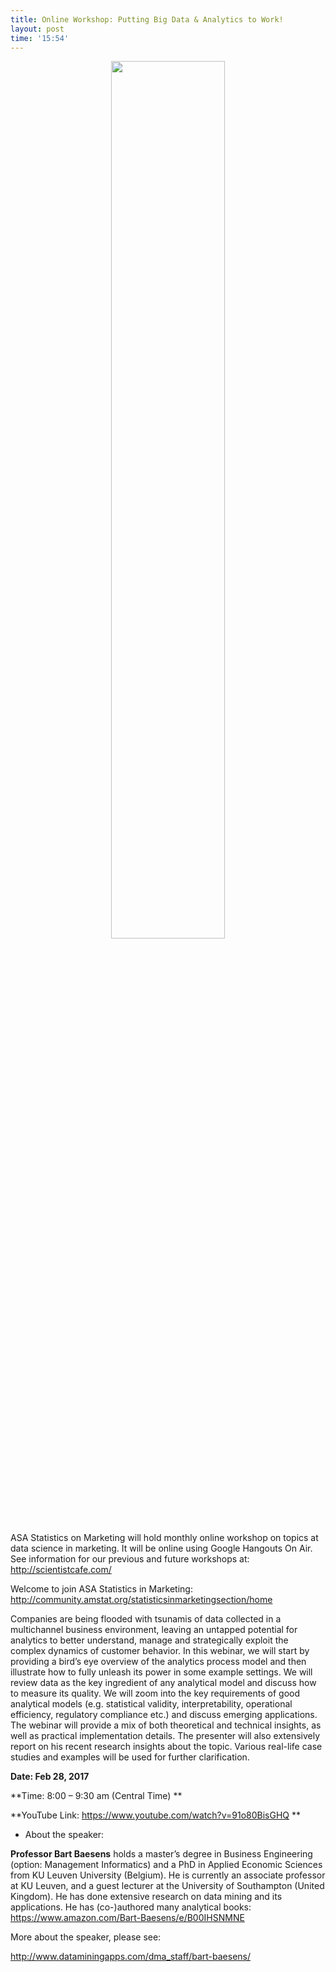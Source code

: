 ```yaml
---
title: Online Workshop: Putting Big Data & Analytics to Work!
layout: post
time: '15:54'
---
```


<p align="center">
  <img src="http://scientistcafe.com/images/big-data-analytics.png"  width="60%" />
</p>


ASA Statistics on Marketing will hold monthly online workshop on topics at data science in marketing. 
It will be online using Google Hangouts On Air. See information for our previous and 
future workshops at: http://scientistcafe.com/ 

Welcome to join ASA Statistics in Marketing: http://community.amstat.org/statisticsinmarketingsection/home

Companies are being flooded with tsunamis of data collected in a multichannel business environment, 
leaving an untapped potential for analytics to better understand, manage and strategically exploit the complex dynamics 
of customer behavior.  In this webinar, we will start by providing a bird’s eye overview of the analytics process model 
and then illustrate how to fully unleash its power in some example settings.  We will review data as the key ingredient 
of any analytical model and discuss how to measure its quality.  We will zoom into the key requirements of good analytical 
models (e.g. statistical validity, interpretability, operational efficiency, regulatory compliance etc.) and discuss 
emerging applications.  The webinar will provide a mix of both theoretical and technical insights, as well as practical 
implementation details. The presenter will also extensively report on his recent research insights about the topic. 
Various real-life case studies and examples will be used for further clarification.



**Date: Feb 28, 2017**

**Time: 8:00 – 9:30 am (Central Time) **

**YouTube Link: https://www.youtube.com/watch?v=91o80BisGHQ **


- About the speaker: 

**Professor Bart Baesens** holds a master’s degree in Business Engineering (option: Management Informatics) and a PhD in Applied Economic Sciences from KU Leuven University (Belgium). He is currently an associate professor at KU Leuven, and a guest lecturer at the University of Southampton (United Kingdom). He has done extensive research on data mining and its applications. He has (co-)authored many analytical books: https://www.amazon.com/Bart-Baesens/e/B00IHSNMNE

More about the speaker, please see: 

http://www.dataminingapps.com/dma_staff/bart-baesens/